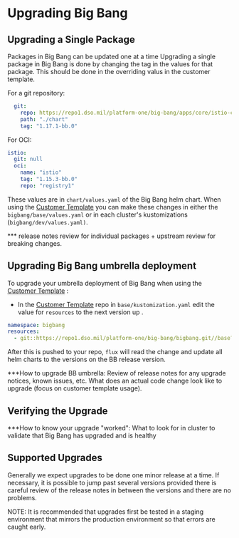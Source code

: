 # Upgrading Big Bang

## Upgrading a Single Package
Packages in Big Bang can be updated one at a time
Upgrading a single package in Big Bang is done by changing the tag in the values for that package.  This should be done in the overriding valus in the customer template.

For a git repository:
```yaml
  git:
    repo: https://repo1.dso.mil/platform-one/big-bang/apps/core/istio-controlplane.git
    path: "./chart"
    tag: "1.17.1-bb.0"
```
For OCI:
```yaml
istio:
  git: null
  oci:
    name: "istio"
    tag: "1.15.3-bb.0"
    repo: "registry1"
```
These values are in `chart/values.yaml` of the Big Bang helm chart.
When using the [Customer Template](https://repo1.dso.mil/big-bang/customers/template) you can make these changes in either the `bigbang/base/values.yaml` or in each cluster's kustomizations (`bigbang/dev/values.yaml)`.



*** release notes review for individual packages + upstream review for breaking changes.

        

## Upgrading Big Bang umbrella deployment
To upgrade your umbrella deployment of Big Bang when using the [Customer Template](https://repo1.dso.mil/big-bang/customers/template) :
* In the [Customer Template](https://repo1.dso.mil/big-bang/customers/template) repo in `base/kustomization.yaml` edit the value for `resources` to the next version up .

```yaml
namespace: bigbang
resources:
  - git::https://repo1.dso.mil/platform-one/big-bang/bigbang.git//base?ref=release-1.56.x
```
After this is pushed to your repo, `flux` will read the change and update all helm charts to the versions on the BB release version.

***How to upgrade BB umbrella: Review of release notes for any upgrade notices, known issues, etc. What does an actual code change look like to upgrade (focus on customer template usage).

## Verifying the Upgrade


***How to know your upgrade "worked": What to look for in cluster to validate that Big Bang has upgraded and is healthy

## Supported Upgrades
Generally we expect upgrades to be done one minor release at a time.  If necessary, it is possible to jump past several versions provided there is careful review of the release notes in between the versions and there are no problems.

NOTE: It is recommended that upgrades first be tested in a staging environment that mirrors the production environment so that errors are caught early.
